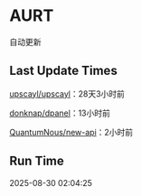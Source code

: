 # AURT

自动更新


## Last Update Times

[upscayl/upscayl](https://github.com/upscayl/upscayl)：28天3小时前

[donknap/dpanel](https://github.com/donknap/dpanel)：13小时前

[QuantumNous/new-api](https://github.com/QuantumNous/new-api)：2小时前


## Run Time
2025-08-30 02:04:25
